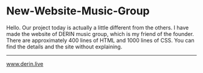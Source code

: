 # New-Website-Music-Group
Hello. Our project today is actually a little different from the others. I have made the website of DERIN music group, which is my friend of the founder. There are approximately 400 lines of HTML and 1000 lines of CSS. You can find the details and the site without explaining.

<hr>

www.derin.live
